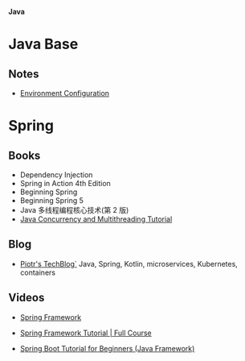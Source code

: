 **Java**
# Java Base
## Notes
- [Environment Configuration](notes/11b00a2a105e415685642616dca429a0.md)


# Spring

## Books

- Dependency Injection
- Spring in Action 4th Edition
- Beginning Spring
- Beginning Spring 5
- Java 多线程编程核心技术(第 2 版)
- [Java Concurrency and Multithreading Tutorial](https://github.com/keer2345/reading-notes/tree/main/it/java/Java-Concurrency-and-Multithreading-Tutorial)

## Blog

- [Piotr's TechBlog`](https://piotrminkowski.com/about-me/) Java, Spring, Kotlin, microservices, Kubernetes, containers

## Videos

- [Spring Framework](notes/11b00a2a105e415685642616dca429a4.md)
- [Spring Framework Tutorial | Full Course](https://www.youtube.com/watch?v=If1Lw4pLLEo)

- [Spring Boot Tutorial for Beginners (Java Framework)](https://www.youtube.com/watch?v=vtPkZShrvXQ)
